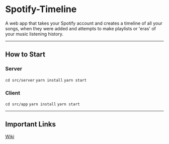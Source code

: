 # Spotify-Timeline
A web app that takes your Spotify account and creates a timeline of all your songs, when they were added and attempts to make playlists or 'eras' of your music listening history.

------

## How to Start

### Server
```cd src/server```
```yarn install```
```yarn start```

### Client
```cd src/app```
```yarn install```
```yarn start```


------

## Important Links

[Wiki](https://github.com/dillondrenzek/Spotify-Timeline/wiki)

